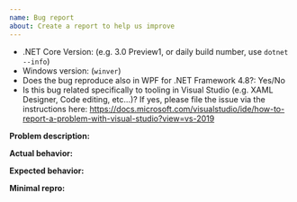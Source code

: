 ```yaml
---
name: Bug report
about: Create a report to help us improve
---
```


* .NET Core Version: (e.g. 3.0 Preview1, or daily build number, use `dotnet --info`)
* Windows version: (`winver`)
* Does the bug reproduce also in WPF for .NET Framework 4.8?: Yes/No
* Is this bug related specifically to tooling in Visual Studio (e.g. XAML Designer, Code editing, etc...)? If yes, please file the issue via the instructions here: https://docs.microsoft.com/visualstudio/ide/how-to-report-a-problem-with-visual-studio?view=vs-2019

 <!-- Read https://github.com/dotnet/wpf/blob/master/Documentation/issue-guide.md -->
 
 **Problem description:**
 
 **Actual behavior:** <!-- callstack for crashes / exceptions -->
 
 **Expected behavior:**
 
 **Minimal repro:**
 
